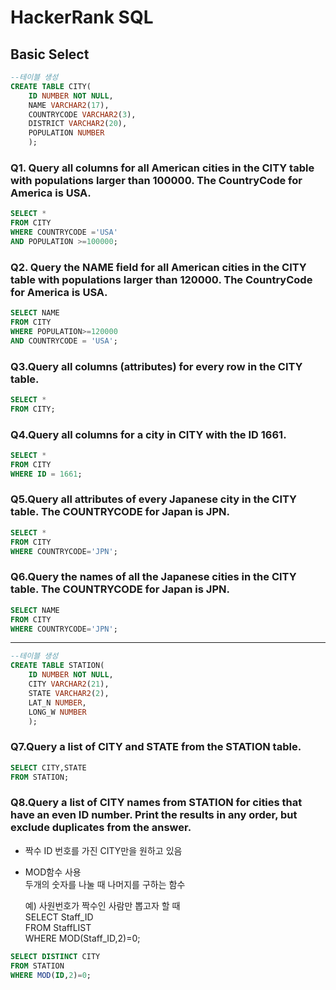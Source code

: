 # HackerRank SQL 

## Basic Select 

```sql
--테이블 생성 
CREATE TABLE CITY(
    ID NUMBER NOT NULL,
    NAME VARCHAR2(17),
    COUNTRYCODE VARCHAR2(3),
    DISTRICT VARCHAR2(20),
    POPULATION NUMBER
    );

```

### Q1. Query all columns for all American cities in the CITY table with populations larger than 100000. The CountryCode for America is USA.

```sql
SELECT *
FROM CITY
WHERE COUNTRYCODE ='USA'
AND POPULATION >=100000;

```

### Q2. Query the NAME field for all American cities in the CITY table with populations larger than 120000. The CountryCode for America is USA.

```SQL
SELECT NAME 
FROM CITY 
WHERE POPULATION>=120000
AND COUNTRYCODE = 'USA';
```

### Q3.Query all columns (attributes) for every row in the CITY table.

```SQL
SELECT *
FROM CITY;
```

### Q4.Query all columns for a city in CITY with the ID 1661.

```SQL
SELECT *
FROM CITY
WHERE ID = 1661;
```

### Q5.Query all attributes of every Japanese city in the CITY table. The COUNTRYCODE for Japan is JPN.

```SQL
SELECT *
FROM CITY
WHERE COUNTRYCODE='JPN';
```

### Q6.Query the names of all the Japanese cities in the CITY table. The COUNTRYCODE for Japan is JPN.

```SQL
SELECT NAME
FROM CITY
WHERE COUNTRYCODE='JPN';
```

------------------

```sql
--테이블 생성 
CREATE TABLE STATION(
    ID NUMBER NOT NULL,
    CITY VARCHAR2(21),
    STATE VARCHAR2(2),
    LAT_N NUMBER,
    LONG_W NUMBER
    );

```

### Q7.Query a list of CITY and STATE from the STATION table.

```SQL
SELECT CITY,STATE
FROM STATION;
```

### Q8.Query a list of CITY names from STATION for cities that have an even ID number. Print the results in any order, but exclude duplicates from the answer.
* 짝수 ID 번호를 가진 CITY만을 원하고 있음
* MOD함수 사용   
    두개의 숫자를 나눌 때 나머지를 구하는 함수  
      
    예) 사원번호가 짝수인 사람만 뽑고자 할 때   
    SELECT Staff_ID  
    FROM StaffLIST  
    WHERE MOD(Staff_ID,2)=0;

```SQL
SELECT DISTINCT CITY
FROM STATION
WHERE MOD(ID,2)=0;
```
